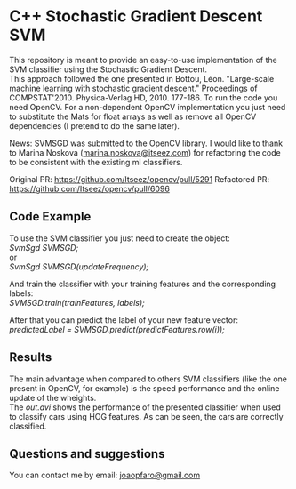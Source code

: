 # C++ Stochastic Gradient Descent SVM

This repository is meant to provide an easy-to-use implementation of the SVM classifier using the Stochastic Gradient Descent. 
<br />
This approach followed the one presented in Bottou, Léon. "Large-scale machine learning with stochastic gradient descent." Proceedings of COMPSTAT'2010. Physica-Verlag HD, 2010. 177-186. To run the code you need OpenCV. For a non-dependent OpenCV implementation you just need to substitute the Mats for float arrays as well as remove all OpenCV dependencies (I pretend to do the same later).

News: SVMSGD was submitted to the OpenCV library. I would like to thank to Marina Noskova (marina.noskova@itseez.com) for refactoring the code to be consistent with the existing ml classifiers.

Original PR: https://github.com/Itseez/opencv/pull/5291
Refactored PR: https://github.com/Itseez/opencv/pull/6096

## Code Example

To use the SVM classifier you just need to create the object:
<br />
*SvmSgd SVMSGD;*
<br />
or
<br />
*SvmSgd SVMSGD(updateFrequency);*

And train the classifier with your training features and the corresponding labels:
<br />
*SVMSGD.train(trainFeatures, labels);*

After that you can predict the label of your new feature vector:
<br />
*predictedLabel = SVMSGD.predict(predictFeatures.row(i));*

## Results

The main advantage when compared to others SVM classifiers (like the one present in OpenCV, for example) is the speed performance and the online update of the wheights.
<br />
The *out.avi* shows the performance of the presented classifier when used to classify cars using HOG features. As can be seen, the cars are correctly classified. 

## Questions and suggestions

You can contact me by email: joaopfaro@gmail.com

